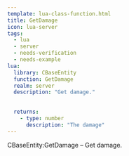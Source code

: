 ```yaml
---
template: lua-class-function.html
title: GetDamage
icon: lua-server
tags:
  - lua
  - server
  - needs-verification
  - needs-example
lua:
  library: CBaseEntity
  function: GetDamage
  realm: server
  description: "Get damage."
  
  
  returns:
    - type: number
      description: "The damage"
---
```


<div class="lua__search__keywords">
CBaseEntity:GetDamage &#x2013; Get damage.
</div>
